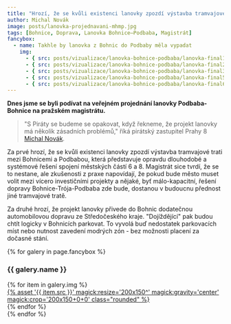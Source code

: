 ```yaml
---
title: "Hrozí, že se kvůli existenci lanovky zpozdí výstavba tramvajové trati mezi Bohnicemi a Podbabou. To nechceme!"
author: Michal Novák
image: posts/lanovka-projednavani-mhmp.jpg
tags: [Bohnice, Doprava, Lanovka Bohnice–Podbaba, Magistrát]
fancybox:
  - name: Takhle by lanovka z Bohnic do Podbaby měla vypadat
    img:
      - { src: posts/vizualizace/lanovka-bohnice-podbaba/lanovka-final1.jpeg, title: Lanovky z Bohnic do Podbaby má finální podobu. Podívejte se. }
      - { src: posts/vizualizace/lanovka-bohnice-podbaba/lanovka-final2.jpeg, title: Lanovky z Bohnic do Podbaby má finální podobu. Podívejte se. }
      - { src: posts/vizualizace/lanovka-bohnice-podbaba/lanovka-final3.jpeg, title: Lanovky z Bohnic do Podbaby má finální podobu. Podívejte se. }
      - { src: posts/vizualizace/lanovka-bohnice-podbaba/lanovka-final5.jpeg, title: Lanovky z Bohnic do Podbaby má finální podobu. Podívejte se. }
      - { src: posts/vizualizace/lanovka-bohnice-podbaba/lanovka-final6.jpeg, title: Lanovky z Bohnic do Podbaby má finální podobu. Podívejte se. }
---
```


**Dnes jsme se byli podívat na veřejném projednání lanovky Podbaba-Bohnice na pražském magistrátu.**

>"S Piráty se budeme se opakovat, když řekneme, že projekt lanovky má několik zásadních problémů," říká pirátský zastupitel Prahy 8 [Michal Novák](http://praha8.pirati.cz/lide/michal-novak.html).

Za prvé hrozí, že se kvůli existenci lanovky zpozdí výstavba tramvajové trati mezi Bohnicemi a Podbabou, která představuje opravdu dlouhodobé a systémové řešení spojení městských částí 6 a 8. Magistrát sice tvrdí, že se to nestane, ale zkušenosti z praxe napovídají, že pokud bude město muset volit mezi vícero investičními projekty a nějaké, byť málo-kapacitní, řešení dopravy Bohnice-Trója-Podbaba zde bude, dostanou v budoucnu přednost jiné tramvajové tratě.

Za druhé hrozí, že projekt lanovky přivede do Bohnic dodatečnou automobilovou dopravu ze Středočeského kraje. "Dojíždějící" pak budou chtít logicky v Bohnicích parkovat. To vyvolá buď nedostatek parkovacích míst nebo nutnost zavedení modrých zón - bez možnosti placení za dočasné stání.

{% for galery in page.fancybox %}
<div class="mt-4">
  <h3>{{ galery.name }}</h3>
  <div class="grid grid-cols-4 gap-4">
  {% for item in galery.img %}
    <div class="">
      <a data-fancybox="gallery" href="{% asset '{{ item.src }}' @path %}" data-caption="{{ item.title }}">{% asset '{{ item.src }}' magick:resize='200x150^' magick:gravity='center' magick:crop='200x150+0+0' class="rounded" %}</a>
    </div>
  {% endfor %}
  </div>
</div>
{% endfor %}

